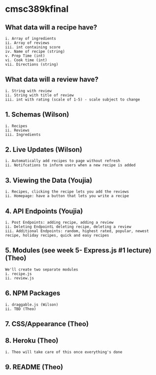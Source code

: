 # cmsc389kfinal

## What data will a recipe have?
    i. Array of ingredients
    ii. Array of reviews
    iii. int containing score
    iv. Name of recipe (string)
    v. Prep Time (int)
    vi. Cook time (int)
    vii. Directions (string)
## What data will a review have? 
    i. String with review
    ii. String with title of review
    iii. int with rating (scale of 1-5) - scale subject to change
## 1. Schemas (Wilson)
    i. Recipes
    ii. Reviews
    iii. Ingredients
## 2. Live Updates (Wilson)
    i. Automatically add recipes to page without refresh
    ii. Notifcations to inform users when a new recipe is added

## 3. Viewing the Data (Youjia)
    i. Recipes, clicking the recipe lets you add the reviews
    ii. Homepage: have a button that lets you write a recipe
## 4. API Endpoints (Youjia)
    i. Post Endpoints: adding recipe, adding a review
    ii. Deleting EndpointL deleting recipe, deleting a review
    iii. Additional Endpoints: random, highest rated, popular, newest recipe, holiday recipes, quick and easy recipes 
## 5. Modules (see week 5- Express.js #1 lecture) (Theo)
    We'll create two separate modules
    i. recipe.js
    ii. review.js
## 6. NPM Packages
    i. draggable.js (Wilson)
    ii. TBD (Theo)
## 7. CSS/Appearance (Theo)

## 8. Heroku (Theo)
    i. Theo will take care of this once everything's done
## 9. README (Theo)